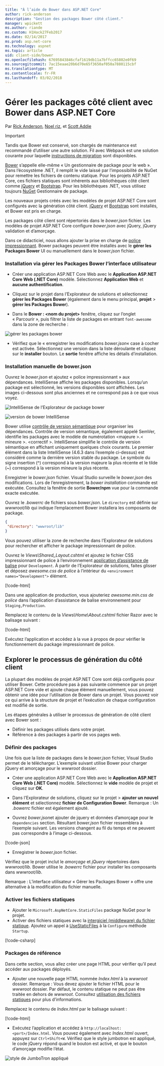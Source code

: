 ```yaml
---
title: "À l’aide de Bower dans ASP.NET Core"
author: rick-anderson
description: "Gestion des packages Bower côté client."
manager: wpickett
ms.author: riande
ms.custom: H1Hack27Feb2017
ms.date: 02/14/2017
ms.prod: asp.net-core
ms.technology: aspnet
ms.topic: article
uid: client-side/bower
ms.openlocfilehash: 67695843846cfaf1619db11a7bffcc65802e0f69
ms.sourcegitcommit: 7ac15eaae20b6d70e65f3650af050a7880115cbf
ms.translationtype: MT
ms.contentlocale: fr-FR
ms.lasthandoff: 03/02/2018
---
```

# <a name="manage-client-side-packages-with-bower-in-aspnet-core"></a>Gérer les packages côté client avec Bower dans ASP.NET Core

Par [Rick Anderson](https://twitter.com/RickAndMSFT), [Noel riz](https://blog.falafel.com/falafel-software-recognized-sitefinity-website-year/), et [Scott Addie](https://scottaddie.com) 

> [!IMPORTANT]
> Tandis que Bower est conservé, son chargés de maintenance est recommandé d’utiliser une autre solution. Fil avec Webpack est une solution courante pour laquelle [instructions de migration](https://bower.io/blog/2017/how-to-migrate-away-from-bower/) sont disponibles.

[Bower](https://bower.io/) s’appelle elle-même « Un gestionnaire de package pour le web ». Dans l’écosystème .NET, il remplit le vide laissé par l’impossibilité de NuGet pour remettre les fichiers de contenu statique. Pour les projets ASP.NET Core, ces fichiers statiques sont inhérents aux bibliothèques côté client comme [jQuery](http://jquery.com/) et [Bootstrap](http://getbootstrap.com/). Pour les bibliothèques .NET, vous utilisez toujours [NuGet](https://www.nuget.org/) Gestionnaire de package.

Les nouveaux projets créés avec les modèles de projet ASP.NET Core sont configurés avec la génération côté client. [jQuery](http://jquery.com/) et [Bootstrap](http://getbootstrap.com/) sont installés, et Bower est pris en charge.

Les packages côté client sont répertoriés dans le *bower.json* fichier. Les modèles de projet ASP.NET Core configure *bower.json* avec jQuery, jQuery validation et d’amorçage.

Dans ce didacticiel, nous allons ajouter la prise en charge de [police impressionnant](http://fontawesome.io). Bower packages peuvent être installés avec le **gérer les Packages Bower** UI ou manuellement dans le *bower.json* fichier.

### <a name="installation-via-manage-bower-packages-ui"></a>Installation via gérer les Packages Bower l’interface utilisateur

* Créer une application ASP.NET Core Web avec le **Application ASP.NET Core Web (.NET Core)** modèle. Sélectionnez **Application Web** et **aucune authentification**.

* Cliquez sur le projet dans l’Explorateur de solutions et sélectionnez **gérer les Packages Bower** (également dans le menu principal, **projet** > **gérer les Packages Bower**).

* Dans le **Bower : \<nom du projet\>**  fenêtre, cliquez sur l’onglet « Parcourir », puis filtrer la liste de packages en entrant `font-awesome` dans la zone de recherche :

 ![gérer les packages bower](bower/_static/manage-bower-packages.png)

* Vérifiez que le « enregistrer les modifications *bower.json*« case à cocher est activée. Sélectionnez une version dans la liste déroulante et cliquez sur le **installer** bouton. Le **sortie** fenêtre affiche les détails d’installation.

### <a name="manual-installation-in-bowerjson"></a>Installation manuelle de bower.json

Ouvrez le *bower.json* et ajoutez « police impressionnant » aux dépendances. IntelliSense affiche les packages disponibles. Lorsqu’un package est sélectionné, les versions disponibles sont affichées. Les images ci-dessous sont plus anciennes et ne correspond pas à ce que vous voyez.

![IntelliSense de l’Explorateur de package bower](bower/_static/add-package.png)

![version de bower IntelliSense](bower/_static/version-intelliSense.png)

Bower utilise [contrôle de version sémantique](http://semver.org/) pour organiser les dépendances. Contrôle de version sémantique, également appelé SemVer, identifie les packages avec le modèle de numérotation \<majeure >.\< mineure >. \<correctif >. IntelliSense simplifie le contrôle de version sémantique en affichant uniquement quelques choix courants. Le premier élément dans la liste IntelliSense (4.6.3 dans l’exemple ci-dessus) est considéré comme la dernière version stable du package. Le symbole du signe insertion (^) correspond à la version majeure la plus récente et le tilde (~) correspond à la version mineure la plus récente.

Enregistrer le *bower.json* fichier. Visual Studio surveille le *bower.json* des modifications. Lors de l’enregistrement, la *bower installation* commande est exécutée. Consultez la fenêtre de sortie **Bower/npm** vue pour la commande exacte exécutée.

Ouvrez le *.bowerrc* de fichiers sous *bower.json*. Le `directory` est définie sur *wwwroot/lib* qui indique l’emplacement Bower installera les composants de package.

```json
{
 "directory": "wwwroot/lib"
}
```

Vous pouvez utiliser la zone de recherche dans l’Explorateur de solutions pour rechercher et afficher le package impressionnant de police.

Ouvrez le *Views\Shared\_Layout.cshtml* et ajoutez le fichier CSS impressionnant de police à l’environnement [application d’assistance de balise](xref:mvc/views/tag-helpers/intro) pour `Development`. À partir de l’Explorateur de solutions, faites glisser et déposez *awesome.css de police* à l’intérieur du `<environment names="Development">` élément.

[!code-html[](bower/sample/_Layout.cshtml?highlight=4&range=9-13)]

Dans une application de production, vous ajouteriez *awesome.min.css de police* dans l’application d’assistance de balise environnement pour `Staging,Production`.

Remplacez le contenu de la *Views\Home\About.cshtml* fichier Razor avec le balisage suivant :

[!code-html[](bower/sample/About.cshtml)]

Exécutez l’application et accédez à la vue à propos de pour vérifier le fonctionnement du package impressionnant de police.

## <a name="exploring-the-client-side-build-process"></a>Explorer le processus de génération du côté client

La plupart des modèles de projet ASP.NET Core sont déjà configurés pour utiliser Bower. Cette procédure pas à pas suivante commence par un projet ASP.NET Core vide et ajoute chaque élément manuellement, vous pouvez obtenir une idée pour l’utilisation de Bower dans un projet. Vous pouvez voir ce qui arrive à la structure de projet et l’exécution de chaque configuration est modifié de sortie.

Les étapes générales à utiliser le processus de génération de côté client avec Bower sont :

* Définir les packages utilisés dans votre projet. <!-- once defined, you don't need to download them, VS does -->
* Référence à des packages à partir de vos pages web.

### <a name="define-packages"></a>Définir des packages

Une fois que la liste de packages dans le *bower.json* fichier, Visual Studio permet de le télécharger. L’exemple suivant utilise Bower pour charger jQuery et amorçage pour le *wwwroot* dossier.

* Créer une application ASP.NET Core Web avec le **Application ASP.NET Core Web (.NET Core)** modèle. Sélectionnez le **vide** modèle de projet et cliquez sur **OK**.

* Dans l’Explorateur de solutions, cliquez sur le projet > **ajouter un nouvel élément** et sélectionnez **fichier de Configuration Bower**. Remarque : Un *.bowerrc* fichier est également ajouté.

* Ouvrez *bower.json*et ajouter de jquery et données d’amorçage pour le `dependencies` section. Résultant *bower.json* fichier ressemblera à l’exemple suivant. Les versions changent au fil du temps et ne peuvent pas correspondre à l’image ci-dessous.

[!code-json[](bower/sample/bower.json?highlight=5,6)]

* Enregistrer le *bower.json* fichier.

 Vérifiez que le projet inclut le *amorçage* et *jQuery* répertoires dans *wwwroot/lib*. Bower utilise le *.bowerrc* fichier pour installer les composants dans *wwwroot/lib*.

 Remarque : L’interface utilisateur « Gérer les Packages Bower » offre une alternative à la modification du fichier manuelle.

### <a name="enable-static-files"></a>Activer les fichiers statiques

* Ajouter le `Microsoft.AspNetCore.StaticFiles` package NuGet pour le projet.
* Activer des fichiers statiques avec la [intergiciel (middleware) du fichier statique](https://docs.microsoft.com/aspnet/core/api/microsoft.aspnetcore.builder.staticfileextensions). Ajoutez un appel à [UseStaticFiles](https://docs.microsoft.com/aspnet/core/api/microsoft.aspnetcore.builder.staticfileextensions) à la `Configure` méthode `Startup`.

[!code-csharp[](bower/sample/Startup.cs?highlight=9)]

### <a name="reference-packages"></a>Packages de référence

Dans cette section, vous allez créer une page HTML pour vérifier qu’il peut accéder aux packages déployés.

* Ajouter une nouvelle page HTML nommée *Index.html* à la *wwwroot* dossier. Remarque : Vous devez ajouter le fichier HTML pour le *wwwroot* dossier. Par défaut, le contenu statique ne peut pas être traitée en dehors de *wwwroot*. Consultez [utilisation des fichiers statiques](xref:fundamentals/static-files) pour plus d’informations.

 Remplacez le contenu de *Index.html* par le balisage suivant :

[!code-html[](bower/sample/Index.html)]

* Exécutez l’application et accédez à `http://localhost:<port>/Index.html`. Vous pouvez également avec *Index.html* ouvert, appuyez sur `Ctrl+Shift+W`. Vérifiez que le style jumbotron est appliqué, le code jQuery répond quand le bouton est activé, et que le bouton d’amorçage modifie l’état.

 ![style de JumboTron appliqué](bower/_static/jumbotron.png)
